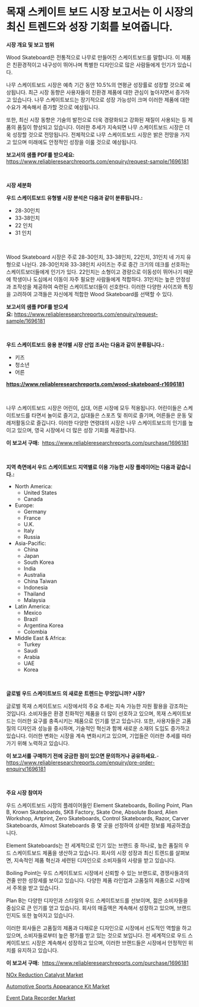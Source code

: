 <p><h1>목재 스케이트 보드 시장 보고서는 이 시장의 최신 트렌드와 성장 기회를 보여줍니다.</h1></p><p><strong>시장 개요 및 보고 범위</strong></p>
<p><p>Wood Skateboard은 전통적으로 나무로 만들어진 스케이트보드를 말합니다. 이 제품은 친환경적이고 내구성이 뛰어나며 특별한 디자인으로 많은 사람들에게 인기가 있습니다.</p><p>나무 스케이트보드 시장은 예측 기간 동안 10.5%의 연평균 성장률로 성장할 것으로 예상됩니다. 최근 시장 동향은 사용자들이 친환경 제품에 대한 관심이 높아지면서 증가하고 있습니다. 나무 스케이트보드는 장기적으로 성장 가능성이 크며 이러한 제품에 대한 수요가 계속해서 증가할 것으로 예상됩니다.</p><p>또한, 최신 시장 동향은 기술의 발전으로 더욱 경량화되고 강화된 재질이 사용되는 등 제품의 품질이 향상되고 있습니다. 이러한 추세가 지속되면 나무 스케이트보드 시장은 더욱 성장할 것으로 전망됩니다. 전체적으로 나무 스케이트보드 시장은 밝은 전망을 가지고 있으며 미래에도 안정적인 성장을 이룰 것으로 예상됩니다.</p></p>
<p><strong>보고서의 샘플 PDF를 받으세요:</strong> <a href="https://www.reliableresearchreports.com/enquiry/request-sample/1696181">https://www.reliableresearchreports.com/enquiry/request-sample/1696181</a></p>
<p>&nbsp;</p>
<p><strong>시장 세분화</strong></p>
<p><strong>우드 스케이트보드 유형별 시장 분석은 다음과 같이 분류됩니다.:</strong></p>
<p><ul><li>28-30인치</li><li>33-38인치</li><li>22 인치</li><li>31 인치</li></ul></p>
<p>&nbsp;</p>
<p><p>Wood Skateboard 시장은 주로 28-30인치, 33-38인치, 22인치, 31인치 네 가지 유형으로 나뉜다. 28-30인치와 33-38인치 사이즈는 주로 중간 크기의 데크를 선호하는 스케이트보더들에게 인기가 있다. 22인치는 소형이고 경량으로 이동성이 뛰어나기 때문에 학생이나 도심에서 이동이 자주 필요한 사람들에게 적합하다. 31인치는 높은 안정성과 조작성을 제공하여 숙련된 스케이트보더들이 선호한다. 이러한 다양한 사이즈와 특징을 고려하여 고객들은 자신에게 적합한 Wood Skateboard를 선택할 수 있다.</p></p>
<p><strong>보고서의 샘플 PDF를 받으세요:</strong>&nbsp;<a href="https://www.reliableresearchreports.com/enquiry/request-sample/1696181">https://www.reliableresearchreports.com/enquiry/request-sample/1696181</a></p>
<p>&nbsp;</p>
<p><strong> 우드 스케이트보드 응용 분야별 시장 산업 조사는 다음과 같이 분류됩니다.:</strong></p>
<p><ul><li>키즈</li><li>청소년</li><li>어른</li></ul></p>
<p><strong><a href="https://www.reliableresearchreports.com/wood-skateboard-r1696181">https://www.reliableresearchreports.com/wood-skateboard-r1696181</a></strong></p>
<p>&nbsp;</p>
<p><p>나무 스케이트보드 시장은 어린이, 십대, 어른 시장에 모두 적용됩니다. 어린이들은 스케이트보드를 타면서 놀이로 즐기고, 십대들은 스포츠 및 취미로 즐기며, 어른들은 운동 및 레저활동으로 즐깁니다. 이러한 다양한 연령대의 시장은 나무 스케이트보드의 인기를 높이고 있으며, 영국 시장에서 더 많은 성장 기회를 제공합니다.</p></p>
<p><strong>이 보고서 구매:</strong>&nbsp; <a href="https://www.reliableresearchreports.com/purchase/1696181">https://www.reliableresearchreports.com/purchase/1696181</a></p>
<p>&nbsp;</p>
<p><strong>지역 측면에서 우드 스케이트보드 지역별로 이용 가능한 시장 플레이어는 다음과 같습니다.:</strong></p>
<p><ul>
    <li>
        North America:
        <ul>
            <li>United States</li>
            <li>Canada</li>
        </ul>
    </li>
    <li>
        Europe:
        <ul>
            <li>Germany</li>
            <li>France</li>
            <li>U.K.</li>
            <li>Italy</li>
            <li>Russia</li>
        </ul>
    </li>
    <li>
        Asia-Pacific:
        <ul>
            <li>China</li>
            <li>Japan</li>
            <li>South Korea</li>
            <li>India</li>
            <li>Australia</li>
            <li>China Taiwan</li>
            <li>Indonesia</li>
            <li>Thailand</li>
            <li>Malaysia</li>
        </ul>
    </li>
    <li>
        Latin America:
        <ul>
            <li>Mexico</li>
            <li>Brazil</li>
            <li>Argentina Korea</li>
            <li>Colombia</li>
        </ul>
    </li>
    <li>
        Middle East & Africa:
        <ul>
            <li>Turkey</li>
            <li>Saudi</li>
            <li>Arabia</li>
            <li>UAE</li>
            <li>Korea</li>
        </ul>
    </li>
    </ul></p>
<p>&nbsp;</p>
<p><strong>글로벌 우드 스케이트보드 의 새로운 트렌드는 무엇입니까? 시장?</strong></p>
<p><p>글로벌 목재 스케이트보드 시장에서의 주요 추세는 지속 가능한 자원 활용을 강조하는 것입니다. 소비자들은 환경 친화적인 제품을 더 많이 선호하고 있으며, 목재 스케이트보드는 이러한 요구를 충족시키는 제품으로 인기를 얻고 있습니다. 또한, 사용자들은 고품질의 디자인과 성능을 중시하며, 기술적인 혁신과 함께 새로운 소재의 도입도 증가하고 있습니다. 이러한 변화는 시장을 계속 변화시키고 있으며, 기업들은 이러한 추세를 따라가기 위해 노력하고 있습니다.</p></p>
<p><strong>이 보고서를 구매하기 전에 궁금한 점이 있으면 문의하거나 공유하세요.</strong>- <a href="https://www.reliableresearchreports.com/enquiry/pre-order-enquiry/1696181">https://www.reliableresearchreports.com/enquiry/pre-order-enquiry/1696181</a></p>
<p>&nbsp;</p>
<p><strong>주요 시장 참여자</strong></p>
<p><p>우드 스케이트보드 시장의 플레이어들인 Element Skateboards, Boiling Point, Plan B, Krown Skateboards, SK8 Factory, Skate One, Absolute Board, Alien Workshop, Artprint, Zero Skateboards, Control Skateboards, Razor, Carver Skateboards, Almost Skateboards 중 몇 곳을 선정하여 상세한 정보를 제공하겠습니다.</p><p>Element Skateboards는 전 세계적으로 인기 있는 브랜드 중 하나로, 높은 품질의 우드 스케이트보드 제품을 생산하고 있습니다. 회사의 시장 성장과 최신 트렌드를 살펴보면, 지속적인 제품 혁신과 세련된 디자인으로 소비자들의 사랑을 받고 있습니다.</p><p>Boiling Point는 우드 스케이트보드 시장에서 신뢰할 수 있는 브랜드로, 경쟁사들과의 견줄 만한 성장세를 보이고 있습니다. 다양한 제품 라인업과 고품질의 제품으로 시장에서 주목을 받고 있습니다.</p><p>Plan B는 다양한 디자인과 스타일의 우드 스케이트보드를 선보이며, 젊은 소비자들을 중심으로 큰 인기를 얻고 있습니다. 회사의 매출액은 계속해서 성장하고 있으며, 브랜드 인지도 또한 높아지고 있습니다.</p><p>이러한 회사들은 고품질의 제품과 다채로운 디자인으로 시장에서 선도적인 역할을 하고 있으며, 소비자들로부터 높은 평가를 받고 있는 것으로 보입니다. 전 세계적으로 우드 스케이트보드 시장은 계속해서 성장하고 있으며, 이러한 브랜드들은 시장에서 안정적인 위치를 유지하고 있습니다.</p></p>
<p><strong>이 보고서 구매:</strong>&nbsp;&nbsp;<a href="https://www.reliableresearchreports.com/purchase/1696181">https://www.reliableresearchreports.com/purchase/1696181</a></p>
<p><p><a href="https://spotless-saver-8fd.notion.site/NOx-Reduction-Catalyst-Market-Offers-Provide-Insightful-Data-for-the-Time-Period-from-2024-to-2031-a-7e2e7523cdc14653b5a42957e04f1f27">NOx Reduction Catalyst Market</a></p><p><a href="https://issuu.com/reportprime-2/docs/automotive-sports-appearance-kit-market-size-2030.">Automotive Sports Appearance Kit Market</a></p><p><a href="https://issuu.com/reportprime-2/docs/event-data-recorder-market-size-2030.pptx">Event Data Recorder Market</a></p></p>